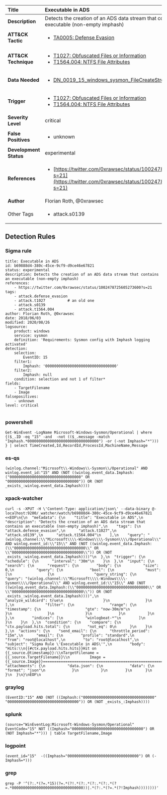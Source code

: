 | Title                    | Executable in ADS       |
|:-------------------------|:------------------|
| **Description**          | Detects the creation of an ADS data stream that contains an executable (non-empty imphash) |
| **ATT&amp;CK Tactic**    |  <ul><li>[TA0005: Defense Evasion](https://attack.mitre.org/tactics/TA0005)</li></ul>  |
| **ATT&amp;CK Technique** | <ul><li>[T1027: Obfuscated Files or Information](https://attack.mitre.org/techniques/T1027)</li><li>[T1564.004: NTFS File Attributes](https://attack.mitre.org/techniques/T1564/004)</li></ul>  |
| **Data Needed**          | <ul><li>[DN_0019_15_windows_sysmon_FileCreateStreamHash](../Data_Needed/DN_0019_15_windows_sysmon_FileCreateStreamHash.md)</li></ul>  |
| **Trigger**              | <ul><li>[T1027: Obfuscated Files or Information](../Triggers/T1027.md)</li><li>[T1564.004: NTFS File Attributes](../Triggers/T1564.004.md)</li></ul>  |
| **Severity Level**       | critical |
| **False Positives**      | <ul><li>unknown</li></ul>  |
| **Development Status**   | experimental |
| **References**           | <ul><li>[https://twitter.com/0xrawsec/status/1002478725605273600?s=21](https://twitter.com/0xrawsec/status/1002478725605273600?s=21)</li></ul>  |
| **Author**               | Florian Roth, @0xrawsec |
| Other Tags           | <ul><li>attack.s0139</li></ul> | 

## Detection Rules

### Sigma rule

```
title: Executable in ADS
id: b69888d4-380c-45ce-9cf9-d9ce46e67821
status: experimental
description: Detects the creation of an ADS data stream that contains an executable (non-empty imphash)
references:
    - https://twitter.com/0xrawsec/status/1002478725605273600?s=21
tags:
    - attack.defense_evasion
    - attack.t1027          # an old one
    - attack.s0139
    - attack.t1564.004
author: Florian Roth, @0xrawsec
date: 2018/06/03
modified: 2020/08/26
logsource:
    product: windows
    service: sysmon
    definition: 'Requirements: Sysmon config with Imphash logging activated'
detection:
    selection:
        EventID: 15
    filter1:
        Imphash: '00000000000000000000000000000000'
    filter2:
        Imphash: null
    condition: selection and not 1 of filter*
fields:
    - TargetFilename
    - Image
falsepositives:
    - unknown
level: critical


```





### powershell
    
```
Get-WinEvent -LogName Microsoft-Windows-Sysmon/Operational | where {($_.ID -eq "15" -and  -not (($_.message -match "Imphash.*00000000000000000000000000000000") -or (-not Imphash="*"))) } | select TimeCreated,Id,RecordId,ProcessId,MachineName,Message
```


### es-qs
    
```
(winlog.channel:"Microsoft\\-Windows\\-Sysmon\\/Operational" AND winlog.event_id:"15" AND (NOT ((winlog.event_data.Imphash:("00000000000000000000000000000000" OR "00000000000000000000000000000000")) OR (NOT _exists_:winlog.event_data.Imphash))))
```


### xpack-watcher
    
```
curl -s -XPUT -H \'Content-Type: application/json\' --data-binary @- localhost:9200/_watcher/watch/b69888d4-380c-45ce-9cf9-d9ce46e67821 <<EOF\n{\n  "metadata": {\n    "title": "Executable in ADS",\n    "description": "Detects the creation of an ADS data stream that contains an executable (non-empty imphash)",\n    "tags": [\n      "attack.defense_evasion",\n      "attack.t1027",\n      "attack.s0139",\n      "attack.t1564.004"\n    ],\n    "query": "(winlog.channel:\\"Microsoft\\\\-Windows\\\\-Sysmon\\\\/Operational\\" AND winlog.event_id:\\"15\\" AND (NOT ((winlog.event_data.Imphash:(\\"00000000000000000000000000000000\\" OR \\"00000000000000000000000000000000\\")) OR (NOT _exists_:winlog.event_data.Imphash))))"\n  },\n  "trigger": {\n    "schedule": {\n      "interval": "30m"\n    }\n  },\n  "input": {\n    "search": {\n      "request": {\n        "body": {\n          "size": 0,\n          "query": {\n            "bool": {\n              "must": [\n                {\n                  "query_string": {\n                    "query": "(winlog.channel:\\"Microsoft\\\\-Windows\\\\-Sysmon\\\\/Operational\\" AND winlog.event_id:\\"15\\" AND (NOT ((winlog.event_data.Imphash:(\\"00000000000000000000000000000000\\" OR \\"00000000000000000000000000000000\\")) OR (NOT _exists_:winlog.event_data.Imphash))))",\n                    "analyze_wildcard": true\n                  }\n                }\n              ],\n              "filter": {\n                "range": {\n                  "timestamp": {\n                    "gte": "now-30m/m"\n                  }\n                }\n              }\n            }\n          }\n        },\n        "indices": [\n          "winlogbeat-*"\n        ]\n      }\n    }\n  },\n  "condition": {\n    "compare": {\n      "ctx.payload.hits.total": {\n        "not_eq": 0\n      }\n    }\n  },\n  "actions": {\n    "send_email": {\n      "throttle_period": "15m",\n      "email": {\n        "profile": "standard",\n        "from": "root@localhost",\n        "to": "root@localhost",\n        "subject": "Sigma Rule \'Executable in ADS\'",\n        "body": "Hits:\\n{{#ctx.payload.hits.hits}}Hit on {{_source.@timestamp}}:\\nTargetFilename = {{_source.TargetFilename}}\\n         Image = {{_source.Image}}================================================================================\\n{{/ctx.payload.hits.hits}}",\n        "attachments": {\n          "data.json": {\n            "data": {\n              "format": "json"\n            }\n          }\n        }\n      }\n    }\n  }\n}\nEOF\n
```


### graylog
    
```
(EventID:"15" AND (NOT ((Imphash:("00000000000000000000000000000000" "00000000000000000000000000000000")) OR (NOT _exists_:Imphash))))
```


### splunk
    
```
(source="WinEventLog:Microsoft-Windows-Sysmon/Operational" EventCode="15" NOT ((Imphash="00000000000000000000000000000000") OR (NOT Imphash="*"))) | table TargetFilename,Image
```


### logpoint
    
```
(event_id="15"  -((Imphash="00000000000000000000000000000000") OR (-Imphash=*)))
```


### grep
    
```
grep -P '^(?:.*(?=.*15)(?=.*(?!.*(?:.*(?:.*(?:.*(?=.*00000000000000000000000000000000))|.*(?:.*(?=.*(?!Imphash))))))))'
```



